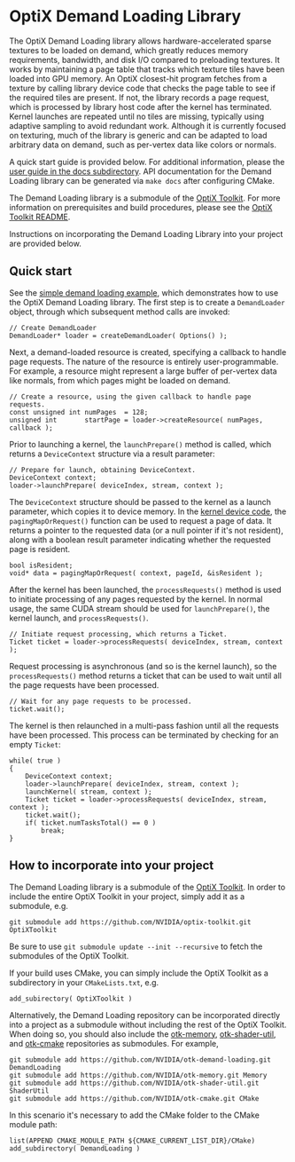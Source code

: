 # OptiX Demand Loading Library

The OptiX Demand Loading library allows hardware-accelerated sparse textures to be loaded on demand,
which greatly reduces memory requirements, bandwidth, and disk I/O compared to preloading
textures. It works by maintaining a page table that tracks which texture tiles have been loaded into
GPU memory. An OptiX closest-hit program fetches from a texture by calling library device code that
checks the page table to see if the required tiles are present. If not, the library records a page
request, which is processed by library host code after the kernel has terminated. Kernel launches
are repeated until no tiles are missing, typically using adaptive sampling to avoid redundant
work. Although it is currently focused on texturing, much of the library is generic and can be
adapted to load arbitrary data on demand, such as per-vertex data like colors or normals.

A quick start guide is provided below.  For additional information, please the
[user guide in the docs subdirectory](https://github.com/NVIDIA/otk-demand-loading/docs/README.md).
API documentation for the Demand Loading library can be generated via `make docs` after configuring
CMake.

The Demand Loading library is a submodule of the [OptiX Toolkit](https://github.com/NVIDIA/optix-toolkit).
For more information on prerequisites and build procedures, please see the 
[OptiX Toolkit README](https://github.com/NVIDIA/optix-toolkit/blob/master/README.md).

Instructions on incorporating the Demand Loading Library into your project are provided below.

## Quick start

See the [simple demand loading example](../examples/DemandLoading/Simple/simple.cpp), which demonstrates 
how to use the OptiX Demand Loading library.  The first step is to create a `DemandLoader` object,
through which subsequent method calls are invoked:
```
// Create DemandLoader
DemandLoader* loader = createDemandLoader( Options() );
```
Next, a demand-loaded resource is created, specifying a callback to handle page requests.  The
nature of the resource is entirely user-programmable.  For example, a resource might represent a
large buffer of per-vertex data like normals, from which pages might be loaded on demand.
```
// Create a resource, using the given callback to handle page requests.
const unsigned int numPages  = 128;
unsigned int       startPage = loader->createResource( numPages, callback );
```
Prior to launching a kernel, the `launchPrepare()` method is called, which returns a `DeviceContext` structure via a result parameter:
```
// Prepare for launch, obtaining DeviceContext.
DeviceContext context;
loader->launchPrepare( deviceIndex, stream, context );
```
The `DeviceContext` structure should be passed to the kernel as a launch parameter, which copies it
to device memory.  In the [kernel device code](../examples/optixDemandLoadSimple/PageRequester.cu), the
`pagingMapOrRequest()` function can be used to request a page of data.  It returns a pointer to the
requested data (or a null pointer if it's not resident), along with a boolean result parameter
indicating whether the requested page is resident.
```
bool isResident;
void* data = pagingMapOrRequest( context, pageId, &isResident );
```
After the kernel has been launched, the `processRequests()` method is used to initiate processing of any pages requested by the
kernel.  In normal usage, the same CUDA stream should be used for `launchPrepare()`, the kernel launch, and `processRequests()`.
```
// Initiate request processing, which returns a Ticket.
Ticket ticket = loader->processRequests( deviceIndex, stream, context );
```
Request processing is asynchronous (and so is the kernel launch), so the `processRequests()` method returns a ticket
that can be used to wait until all the page requests have been processed.
```
// Wait for any page requests to be processed.
ticket.wait();
```
The kernel is then relaunched in a multi-pass fashion until all the requests have been processed.  This process can be terminated by
checking for an empty `Ticket`:
```
while( true )
{
    DeviceContext context;
    loader->launchPrepare( deviceIndex, stream, context );
    launchKernel( stream, context );
    Ticket ticket = loader->processRequests( deviceIndex, stream, context );
    ticket.wait();
    if( ticket.numTasksTotal() == 0 )
        break;
}
```
## How to incorporate into your project

The Demand Loading library is a submodule of the [OptiX Toolkit](https://github.com/NVIDIA/optix-toolkit).
In order to include the entire OptiX Toolkit in your project, simply add it as a submodule, e.g.
```
git submodule add https://github.com/NVIDIA/optix-toolkit.git OptiXToolkit
```
Be sure to use `git submodule update --init --recursive` to fetch the submodules of the OptiX Toolkit.

If your build uses CMake, you can simply include the OptiX Toolkit as a subdirectory in your
`CMakeLists.txt`, e.g.
```
add_subirectory( OptiXToolkit )
```

Alternatively, the Demand Loading repository can be incorporated directly into a project as a
submodule without including the rest of the OptiX Toolkit.  When doing so, you should also include
the [otk-memory](https://github.com/NVIDIA/otk-memory),
[otk-shader-util](https://github.com/NVIDIA/otk-shader-util), and
[otk-cmake](https://github.com/NVIDIA/otk-cmake) repositories as submodules.  For example,
```
git submodule add https://github.com/NVIDIA/otk-demand-loading.git DemandLoading
git submodule add https://github.com/NVIDIA/otk-memory.git Memory
git submodule add https://github.com/NVIDIA/otk-shader-util.git ShaderUtil
git submodule add https://github.com/NVIDIA/otk-cmake.git CMake
```
In this scenario it's necessary to add the CMake folder to the CMake module path:
```
list(APPEND CMAKE_MODULE_PATH ${CMAKE_CURRENT_LIST_DIR}/CMake)
add_subdirectory( DemandLoading )
```
